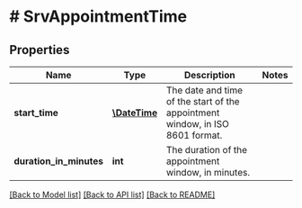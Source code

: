 # # SrvAppointmentTime

## Properties

Name | Type | Description | Notes
------------ | ------------- | ------------- | -------------
**start_time** | [**\DateTime**](\DateTime.md) | The date and time of the start of the appointment window, in ISO 8601 format. |
**duration_in_minutes** | **int** | The duration of the appointment window, in minutes. |

[[Back to Model list]](../../README.md#models) [[Back to API list]](../../README.md#endpoints) [[Back to README]](../../README.md)
